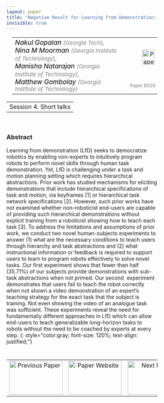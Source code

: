 ```yaml
---
layout: paper
title: "Negative Result for Learning from Demonstration: Challenges for End-Users Teaching Robots with Task And Motion Planning Abstractions"
invisible: true
---
```

<head>
<style>
* {
  box-sizing: border-box;
}

#myInput {
  background-position: 10px 10px;
  background-repeat: no-repeat;
  width: 100%;
  font-size: 100%;
  padding: 12px 20px 12px 40px;
  border: 1px solid #ddd;
  margin-bottom: 12px;
}

#myTable, #myTableA {
  border-collapse: collapse;
  width: 100%;
  border: 1px solid #ddd;
  font-size: 100%;
}

#myTable th, #myTable td, #myTableA th, #myTableA td {
  text-align: left;
  padding: 12px;
}

#myTable tr, #myTableA tr {
  border-bottom: 1px solid #ddd;
}

#myTable tr.header, #myTable tr:hover, #myTableA tr.header, #myTableA tr:hover {
  background-color: #f1f1f1;
}


#eventcounter1 a {
    font-size: 12px;
    color: #ffffff;
    display: block;
}

#eventcounter1 a:hover {
    text-decoration: none;
}

#eventcounter2 a {
    font-size: 12px;
    color: #ffffff;
    display: block;
}

#eventcounter2 a:hover {
    text-decoration: none;
}

</style>
</head>

<table width = "95%" style="padding-left: 15px; margin-left: auto; margin-right: 10px;">
<tr><td style = "vertical-align: top; padding-right: 25px;" rowspan="2">
<span style="color:black; font-size: 110%;"><i>
Nakul Gopalan <span style="color:gray; font-size: 85%">(Georgia Tech)</span><span style="color:gray; font-size: 100%">,</span><br>
Nina M Moorman <span style="color:gray; font-size: 85%">(Georgia Institute of Technology)</span><span style="color:gray; font-size: 100%">,</span><br>
Manisha Natarajan <span style="color:gray; font-size: 85%">(Georgia Institute of Technology)</span><span style="color:gray; font-size: 100%">,</span><br>
Matthew Gombolay <span style="color:gray; font-size: 85%">(Georgia Institute of Technology)</span>
</i></span>
</td>

<td style="text-align: right;"><a href="http://www.roboticsproceedings.org/rss18/p028.pdf"><img src="{{ site.baseurl }}/images/paper_link.png" alt="Paper Website" width = "33"  height = "40"/></a><br></td>
</tr>
<tr>
<td style="color:#777789; text-align:right; font-size: 75%; margin-right:10px;">Paper&nbsp;#028</td>
</tr>
</table>

<table width="80%" style="margin-top: 20px; margin-left: auto; margin-right: auto;">
  <tr>
    <td style="text-align:center;">Session 4. Short talks</td>
  </tr>
</table>
<br>


### Abstract
Learning from demonstration (LfD) seeks to democratize robotics by enabling non-experts to intuitively program robots to perform novel skills through human task demonstration. Yet, LfD is challenging under a task and motion planning setting which requires hierarchical abstractions. Prior work has studied mechanisms for eliciting demonstrations that include hierarchical specifications of task and motion, via keyframes [1] or hierarchical task network specifications [2]. However, such prior works have not examined whether non-roboticist end-users are capable of providing such hierarchical demonstrations without explicit training from a roboticist showing how to teach each task [3]. To address the limitations and assumptions of prior work, we conduct two novel human-subjects experiments to answer (1) what are the necessary conditions to teach users through hierarchy and task abstractions and (2) what instructional information or feedback is required to support users to learn to program robots effectively to solve novel tasks. Our first experiment shows that fewer than half (35.71%) of our subjects provide demonstrations with sub-task abstractions when not primed. Our second  experiment demonstrates that users fail to teach the robot correctly when not shown a video demonstration of an expert’s teaching strategy for the exact task that the subject is training. Not even showing the video of an analogue task was sufficient. These experiments reveal the need for fundamentally different approaches in LfD which can allow end-users to teach generalizable long-horizon tasks to robots without the need to be coached by experts at every step.
{: style="color:gray; font-size: 120%; text-align: justified;"}


<table width="100%" style="margin-top:40px;">
<tr>
    <td style="width: 30%; text-align: center;"><a href="{{ site.baseurl }}/program/papers/027/">
<img src="{{ site.baseurl }}/images/previous_paper_icon.png"
       alt="Previous Paper" width = "142"  height = "90"/> 
</a> </td>
<td style="text-align: center;"><a href="{{ site.baseurl }}/program/papers">
<img src="{{ site.baseurl }}/images/overview_icon.png"
       alt="Paper Website" width = "142"  height = "90"/> 
</a> </td>
    <td style="width: 30%; text-align: center;"><a href="{{ site.baseurl }}/program/papers/029/">
    <img src="{{ site.baseurl }}/images/next_paper_icon.png"
        alt="Next Paper" width = "142"  height = "90"/>
    </a></td>
</tr>
</table>
